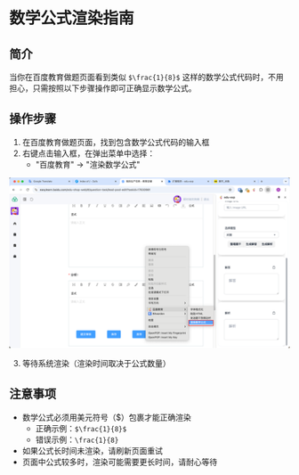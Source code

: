 # 数学公式渲染指南

## 简介
当你在百度教育做题页面看到类似 `$\frac{1}{8}$` 这样的数学公式代码时，不用担心，只需按照以下步骤操作即可正确显示数学公式。

## 操作步骤

1. 在百度教育做题页面，找到包含数学公式代码的输入框
2. 右键点击输入框，在弹出菜单中选择：
   - "百度教育" → "渲染数学公式"

![数学公式渲染选项](../img/WechatIMG33.jpg)

3. 等待系统渲染（渲染时间取决于公式数量）

## 注意事项

- 数学公式必须用美元符号（$）包裹才能正确渲染
  - 正确示例：`$\frac{1}{8}$`
  - 错误示例：`\frac{1}{8}`
- 如果公式长时间未渲染，请刷新页面重试
- 页面中公式较多时，渲染可能需要更长时间，请耐心等待

